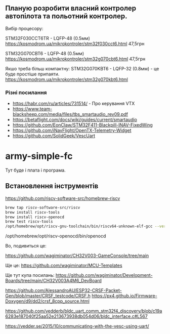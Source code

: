 ## Планую розробити власний контролер автопілота та польотний контролер.


Вибір процесору:


STM32F030CCT6TR - LQFP-48 (0.5мм)
https://kosmodrom.ua/mikrokontroler/stm32f030cct6.html
47,5грн


STM32G070CBT6 - LQFP-48 (0.5мм)
https://kosmodrom.ua/mikrokontroler/stm32g070cbt6.html
47,5грн


Якшо треба більш компактну:
STM32G070KBT6 - LQFP-32 (0.8мм) - це буде простіше припаяти.
https://kosmodrom.ua/mikrokontroler/stm32g070kbt6.html



### Різні посилання

- https://habr.com/ru/articles/731514/ - Про керування VTX
- https://www.team-blacksheep.com/media/files/tbs_smartaudio_rev09.pdf
- https://betaflight.com/docs/wiki/guides/current/smartaudio
- https://github.com/EonClaw/STM32F411-Blackpill-INAV-FixedWing
- https://github.com/iNavFlight/OpenTX-Telemetry-Widget
- https://github.com/SolidGeek/VescUart

# army-simple-fc

Тут буде і плата і програма.

## Встановлення інструментів

https://github.com/riscv-software-src/homebrew-riscv

```bash
brew tap riscv-software-src/riscv
brew install riscv-tools
brew install riscv-openocd
brew test riscv-tools
/opt/homebrew/opt/riscv-gnu-toolchain/bin/riscv64-unknown-elf-gcc --version
```

/opt/homebrew/opt/riscv-openocd/bin/openocd



Во, подивиться це:

https://github.com/wagiminator/CH32V003-GameConsole/tree/main

Ще це:
https://github.com/wagiminator/MCU-Templates

Ще тут купа посилань:
https://github.com/wagiminator/Development-Boards/tree/main/CH32V003A4M6_DevBoard


https://github.com/AlessandroAU/ESP32-CRSF-Packet-Gen/blob/master/CRSF_testcode/CRSF.h
https://px4.github.io/Firmware-Doxygen/d9/dd2/crsf_8cpp_source.html

https://github.com/vedderb/bldc_uart_comm_stm32f4_discovery/blob/c19a6283e187040f25aa52e213673938db054d06/bldc_interface.c#L567

https://vedder.se/2015/10/communicating-with-the-vesc-using-uart/
